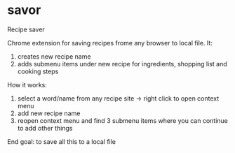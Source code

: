 # savor
Recipe saver

Chrome extension for saving recipes frome any browser to local file. It:
1. creates new recipe name
2. adds submenu items under new recipe for ingredients, shopping list and cooking steps

How it works:
1. select a word/name from any recipe site -> right click to open context menu
2. add new recipe name
3. reopen context menu and find 3 submenu items where you can continue to add other things

End goal:
to save all this to a local file
